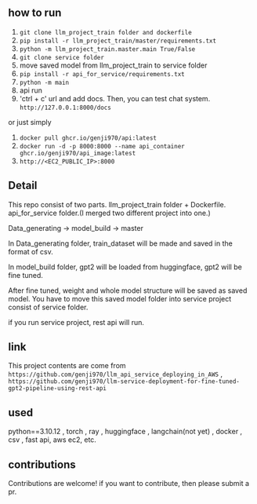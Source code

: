 ## how to run ##

1) `git clone llm_project_train folder and dockerfile`
2) `pip install -r llm_project_train/master/requirements.txt`
3) `python -m llm_project_train.master.main True/False`
4) `git clone service folder`
5) move saved model from llm_project_train to service folder
6) `pip install -r api_for_service/requirements.txt`
7) `python -m main`
8) api run
9) 'ctrl + c' url and add docs. Then, you can test chat system. `http://127.0.0.1:8000/docs`

or just simply

1) `docker pull ghcr.io/genji970/api:latest`
2) `docker run -d -p 8000:8000 --name api_container ghcr.io/genji970/api_image:latest`
3) `http://<EC2_PUBLIC_IP>:8000`

## Detail ##

This repo consist of two parts. llm_project_train folder + Dockerfile. api_for_service folder.(I merged two different project into one.)

Data_generating -> model_build -> master

In Data_generating folder, train_dataset will be made and saved in the format of csv. 

In model_build folder, gpt2 will be loaded from huggingface, gpt2 will be fine tuned.

After fine tuned, weight and whole model structure will be saved as saved model. You have to move this saved model folder into service project consist of service folder. 

if you run service project, rest api will run.

## link ##
This project contents are come from `https://github.com/genji970/llm_api_service_deploying_in_AWS` , `https://github.com/genji970/llm-service-deployment-for-fine-tuned-gpt2-pipeline-using-rest-api`

## used ##
python==3.10.12 , torch , ray , huggingface , langchain(not yet) , docker , csv , fast api, aws ec2, etc.

## contributions ##
Contributions are welcome! if you want to contribute, then please submit a pr.

